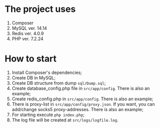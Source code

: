 # The project uses
1. Composer
1. MySQL ver. 14.14
1. Redis ver. 4.0.9
1. PHP ver. 7.2.24

# How to start
1. Install Composer's dependencies;
1. Create DB in MySQL;
1. Create DB structure from dump `sql/Dump.sql`;
1. Create database_config.php file in `src/app/config`. There is also an example;
1. Create redis_config.php in `src/app/config`. There is also an example;
1. There is proxy-list in `src/app/config/proxy.json`. If you want, you can add/change socks5 proxy-addresses. 
There is also an example;
1. For starting execute `php index.php`;
1. The log file will be created at `src/logs/logfile.log`.
